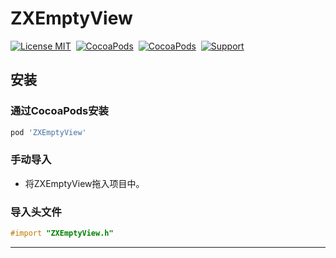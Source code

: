 # ZXEmptyView
[![License MIT](https://img.shields.io/badge/license-MIT-green.svg?style=flat)](https://raw.githubusercontent.com/smilezxlee/ZXEmptyView/master/LICENSE)&nbsp;
[![CocoaPods](http://img.shields.io/cocoapods/v/ZXEmptyView.svg?style=flat)](http://cocoapods.org/?q=ZXRequestBlock)&nbsp;
[![CocoaPods](http://img.shields.io/cocoapods/p/ZXEmptyView.svg?style=flat)](http://cocoapods.org/?q=ZXRequestBlock)&nbsp;
[![Support](https://img.shields.io/badge/support-iOS%208.0%2B%20-blue.svg?style=flat)](https://www.apple.com/nl/ios/)&nbsp;
## 安装
### 通过CocoaPods安装
```ruby
pod 'ZXEmptyView'
```
### 手动导入
* 将ZXEmptyView拖入项目中。

### 导入头文件
```objective-c
#import "ZXEmptyView.h"
```
***
